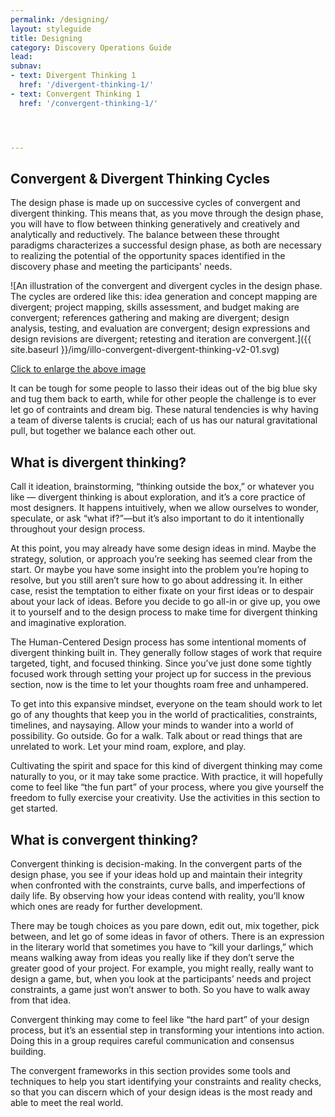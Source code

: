 ```yaml
---
permalink: /designing/
layout: styleguide
title: Designing
category: Discovery Operations Guide
lead:
subnav:
- text: Divergent Thinking 1
  href: '/divergent-thinking-1/'
- text: Convergent Thinking 1
  href: '/convergent-thinking-1/'




---
```


## Convergent & Divergent Thinking Cycles

The design phase is made up on successive cycles of convergent and divergent thinking. This means that, as you move through the design phase, you will have to flow between thinking generatively and creatively and analytically and reductively. The balance between these throught paradigms characterizes a successful design phase, as both are necessary to realizing the potential of the opportunity spaces identified in the discovery phase and meeting the participants' needs.

![An illustration of the convergent and divergent cycles in the design phase. The cycles are ordered like this: idea generation and concept mapping are divergent; project mapping, skills assessment, and budget making are convergent; references gathering and making are divergent; design analysis, testing, and evaluation are convergent; design expressions and design revisions are divergent; retesting and iteration are convergent.]({{ site.baseurl }}/img/illo-convergent-divergent-thinking-v2-01.svg)

<a href="/HCD-Design-Operations-Guide/img/illo-convergent-divergent-thinking-v2-01.svg" alt=" " target="blank">Click to enlarge the above image</a>

It can be tough for some people to lasso their ideas out of the big blue sky and tug them back to earth, while for other people the challenge is to ever let go of contraints and dream big. These natural tendencies is why having a team of diverse talents is crucial; each of us has our natural gravitational pull, but together we balance each other out. 

## What is divergent thinking?

Call it ideation, brainstorming, “thinking outside the box,” or whatever you like — divergent thinking is about exploration, and it’s a core practice of most designers. It happens intuitively, when we allow ourselves to wonder, speculate, or ask “what if?”—but it’s also important to do it intentionally throughout your design process.

At this point, you may already have some design ideas in mind. Maybe the strategy, solution, or approach you’re seeking has seemed clear from the start. Or maybe you have some insight into the problem you’re hoping to resolve, but you still aren’t sure how to go about addressing it. In either case, resist the temptation to either fixate on your first ideas or to despair about your lack of ideas. Before you decide to go all-in or give up, you owe it to yourself and to the design process to make time for divergent thinking and imaginative exploration.

The Human-Centered Design process has some intentional moments of divergent thinking built in. They generally follow stages of work that require targeted, tight, and focused thinking. Since you’ve just done some tightly focused work through setting your project up for success in the previous section, now is the time to let your thoughts roam free and unhampered.

To get into this expansive mindset, everyone on the team should work to let go of any thoughts that keep you in the world of practicalities, constraints, timelines, and naysaying. Allow your minds to wander into a world of possibility. Go outside. Go for a walk. Talk about or read things that are unrelated to work. Let your mind roam, explore, and play.

Cultivating the spirit and space for this kind of divergent thinking may come naturally to you, or it may take some practice. With practice, it will hopefully come to feel like “the fun part” of your process, where you give yourself the freedom to fully exercise your creativity. Use the activities in this section to get started.

## What is convergent thinking?

Convergent thinking is decision-making. In the convergent parts of the design phase, you see if your ideas hold up and maintain their integrity when confronted with the constraints, curve balls, and imperfections of daily life. By observing how your ideas contend with reality, you’ll know which ones are ready for further development.

There may be tough choices as you pare down, edit out, mix together, pick between, and let go of some ideas in favor of others. There is an expression in the literary world that sometimes you have to “kill your darlings,” which means walking away from ideas you really like if they don’t serve the greater good of your project. For example, you might really, really want to design a game, but, when you look at the participants’ needs and project constraints, a game just won’t answer to both. So you have to walk away from that idea.

Convergent thinking may come to feel like “the hard part” of your design process, but it’s an essential step in transforming your intentions into action. Doing this in a group requires careful communication and consensus building.

The convergent frameworks in this section provides some tools and techniques to help you start identifying your constraints and reality checks, so that you can discern which of your design ideas is the most ready and able to meet the real world.
